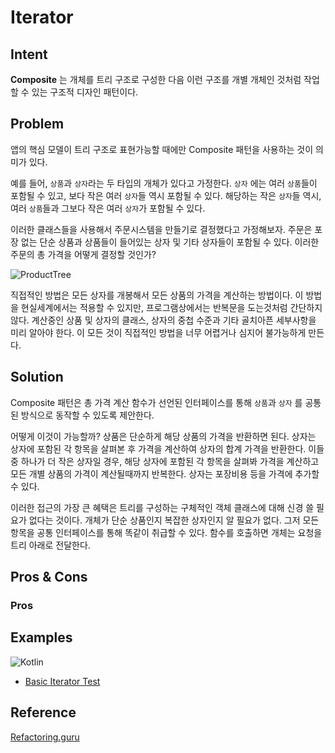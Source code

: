# Iterator 
## Intent
**Composite** 는 개체를 트리 구조로 구성한 다음 이런 구조를 개별 개체인 것처럼 작업할 수 있는 구조적 디자인 패턴이다.

## Problem
앱의 핵심 모델이 트리 구조로 표현가능할 때에만 Composite 패턴을 사용하는 것이 의미가 있다.

예를 들어, `상품`과 `상자`라는 두 타입의 개체가 있다고 가정한다. `상자` 에는 여러 `상품`들이 포함될 수 있고, 보다 작은 여러 `상자`들 역시 포함될 수 있다. 해당하는 작은 `상자`들 역시, 여러 `상품`들과 그보다 작은 여러 `상자`가 포함될 수 있다.

이러한 클래스들을 사용해서 주문시스템을 만들기로 결정했다고 가정해보자. 주문은 포장 없는 단순 상품과  상품들이 들어있는 상자 및 기타 상자들이 포함될 수 있다. 이러한 주문의 총 가격을 어떻게 결정할 것인가?

![ProductTree](https://refactoring.guru/images/patterns/diagrams/composite/problem-en-2x.png)

직접적인 방법은 모든 상자를 개봉해서 모든 상품의 가격을 계산하는 방법이다. 이 방법을 현실세계에서는 적용할 수 있지만, 프로그램상에서는 반복문을 도는것처럼 간단하지 않다. 계산중인 상품 및 상자의 클래스, 상자의 중첩 수준과 기타 골치아픈 세부사항을 미리 알아야 한다. 이 모든 것이 직접적인 방법을 너무 어렵거나 심지어 불가능하게 만든다.

## Solution
Composite 패턴은 총 가격 계산 함수가 선언된 인터페이스를 통해 `상품`과 `상자` 를 공통된 방식으로 동작할 수 있도록 제안한다.

어떻게 이것이 가능할까? 상품은 단순하게 해당 상품의 가격을 반환하면 된다. 상자는 상자에 포함된 각 항목을 살펴본 후 가격을 계산하여 상자의 합계 가격을 반환한다. 이들 중 하나가 더 작은 상자일 경우, 해당 상자에 포함된 각 항목을 살펴봐 가격을 계산하고 모든 개별 상품의 가격이 계산될때까지 반복한다. 상자는 포장비용 등을 가격에 추가할 수 있다.

이러한 접근의 가장 큰 혜택은 트리를 구성하는 구체적인 객체 클래스에 대해 신경 쓸 필요가 없다는 것이다. 개체가 단순 상품인지 복잡한 상자인지 알 필요가 없다. 그저 모든 항목을 공통 인터페이스를 통해 똑같이 취급할 수 있다. 함수를 호출하면 개체는 요청을 트리 아래로 전달한다.

## Pros & Cons
### Pros

## Examples

![Kotlin](https://img.shields.io/badge/kotlin-%230095D5.svg?style=for-the-badge&logo=kotlin&logoColor=white)
* [Basic Iterator Test](./examples/kotlin/src/test/kotlin/CartIteratorTests.kt)


## Reference
[Refactoring.guru](https://refactoring.guru/design-patterns/composite)
